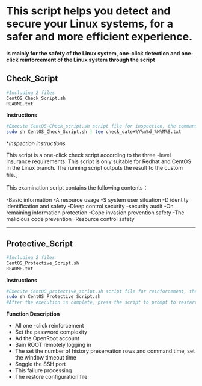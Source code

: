 # This script helps you detect and secure your Linux systems, for a safer and more efficient experience.

**is mainly for the safety of the Linux system, one-click detection and one-click reinforcement of the Linux system through the script**

## Check_Script

```bash
#Including 2 files
CentOS_Check_Script.sh
README.txt
```

**Instructions**

```bash
#Execute CentOS-Check_script.sh script file for inspection, the command format is as follows
sudo sh CentOS_Check_Script.sh | tee check_date+%Y%m%d_%H%M%S.txt
```

**Inspection instructions*

This script is a one-click check script according to the three -level insurance requirements. This script is only suitable for Redhat and CentOS in the Linux branch. The running script outputs the result to the custom file.。

This examination script contains the following contents：

-Basic information
-A resource usage
-S system user situation
-D identity identification and safety
-Dleep control security
-security audit
-On remaining information protection
-Cope invasion prevention safety
-The malicious code prevention
-Resource control safety

----

## Protective_Script

```bash
#Including 2 files
CentOS_Protective_Script.sh
README.txt
```

**Instructions**

```bash
#Execute CentOS_protective_script.sh script file for reinforcement, the command format is as follows
sudo sh CentOS_Protective_Script.sh
#After the execution is complete, press the script to prompt to restart the corresponding service
```

**Function Description**

- All one -click reinforcement
- Set the password complexity
- Ad the OpenRoot account
- Bain ROOT remotely logging in
- The set the number of history preservation rows and command time, set the window timeout time
- Snggle the SSH port
- This failure processing
- The restore configuration file
